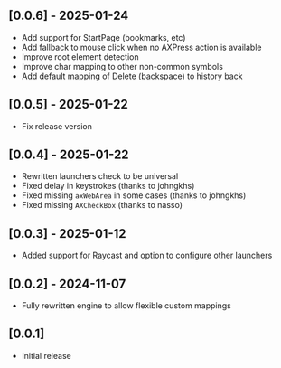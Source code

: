 ## [0.0.6] - 2025-01-24

- Add support for StartPage (bookmarks, etc)
- Add fallback to mouse click when no AXPress action is available
- Improve root element detection
- Improve char mapping to other non-common symbols
- Add default mapping of Delete (backspace) to history back

## [0.0.5] - 2025-01-22

- Fix release version

## [0.0.4] - 2025-01-22

- Rewritten launchers check to be universal
- Fixed delay in keystrokes (thanks to johngkhs)
- Fixed missing `axWebArea` in some cases (thanks to johngkhs)
- Fixed missing `AXCheckBox` (thanks to nasso)

## [0.0.3] - 2025-01-12

- Added support for Raycast and option to configure other launchers

## [0.0.2] - 2024-11-07

- Fully rewritten engine to allow flexible custom mappings

## [0.0.1]

- Initial release
